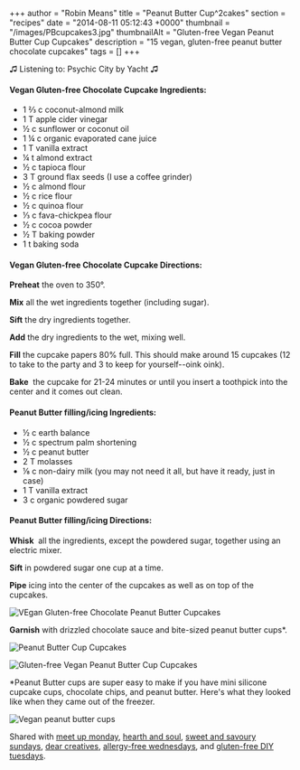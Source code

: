 +++
author = "Robin Means"
title = "Peanut Butter Cup^2cakes"
section = "recipes"
date = "2014-08-11 05:12:43 +0000"
thumbnail = "/images/PBcupcakes3.jpg"
thumbnailAlt = "Gluten-free Vegan Peanut Butter Cup Cupcakes"
description = "15 vegan, gluten-free peanut butter chocolate cupcakes"
tags = []
+++

♫&nbsp;Listening to: Psychic City by Yacht ♫



#### Vegan Gluten-free Chocolate Cupcake Ingredients:

- 1 ⅔ c coconut-almond milk
- 1 T apple cider vinegar
- ½ c sunflower or coconut oil
- 1 ¼ c organic evaporated cane juice
- 1 T vanilla extract
- ¼ t almond extract
- ½ c tapioca flour
- 3 T ground flax seeds (I use a coffee grinder)
- ½ c almond flour
- ½ c rice flour
- ½ c quinoa flour
- ⅓ c fava-chickpea flour
- ½ c cocoa powder
- ½ T baking powder
- 1 t baking soda



#### Vegan Gluten-free Chocolate Cupcake Directions:

**Preheat** the oven to 350°.

**Mix** all the wet ingredients together (including sugar).

**Sift** the dry ingredients together.

**Add** the dry ingredients to the wet, mixing well.

**Fill** the cupcake papers 80% full. This should make around 15 cupcakes (12 to take to the party and 3 to keep for yourself--oink oink).

**Bake** &nbsp;the cupcake for 21-24 minutes or until you insert a toothpick into the center and it comes out clean.





#### Peanut Butter filling/icing Ingredients:

- ½ c&nbsp;earth balance
- ½ c spectrum palm shortening
- ½ c peanut butter
- 2 T molasses
- ⅛ c&nbsp;non-dairy milk (you may not need it all, but have it ready, just in case)
- 1 T&nbsp;vanilla extract
- 3 c organic powdered sugar



#### Peanut Butter filling/icing Directions:

**Whisk** &nbsp;all the ingredients, except the powdered sugar, together using an electric mixer.

**Sift** in powdered sugar one cup at a time.

**Pipe** icing into the center of the cupcakes as well as on top of the cupcakes.

![VEgan Gluten-free Chocolate Peanut Butter Cupcakes](/images/PBcupcakes1.jpg)

**Garnish** with drizzled chocolate sauce and bite-sized peanut butter cups\*.

![Peanut Butter Cup Cupcakes](/images/PBcupcakes2.jpg)

![Gluten-free Vegan Peanut Butter Cup Cupcakes](/images/PBcupcakes3.jpg)

\*Peanut Butter cups are super easy to make if you have mini silicone cupcake cups, chocolate chips, and peanut butter. Here's what they looked like when they came out of the freezer.

![Vegan peanut butter cups](/images/PBcups.jpg)



Shared with [meet up monday](http://jennymaire.blogspot.com/),&nbsp;[hearth and soul](http://apriljharris.com/2014/08/hearth-soul-hop-august-18/), [sweet and savoury sundays](http://www.cupcakerys.com/),&nbsp;[dear creatives](http://www.dearcreatives.com/inspiration-spotlight-party-linkup-107-crafts-diy-decor-recipes/), [allergy-free wednesdays](http://www.tessadomesticdiva.com/2015/05/allergy-free-wednesday-167.html), and [gluten-free DIY tuesdays](http://www.allergyfreealaska.com/2014/08/25/gluten-free-diy-tuesday-8-26-2014/).

